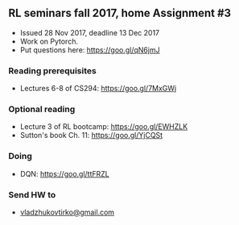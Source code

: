 ## RL seminars fall 2017, home Assignment #3
 - Issued 28 Nov 2017, deadline 13 Dec 2017
 - Work on Pytorch.
 - Put questions here: https://goo.gl/qN6jmJ

### Reading prerequisites
- Lectures 6-8 of CS294: https://goo.gl/7MxGWj

### Optional reading
- Lecture 3 of RL bootcamp: https://goo.gl/EWHZLK
- Sutton's book Ch. 11: https://goo.gl/YjCQSt

### Doing
- DQN: https://goo.gl/ttFRZL

### Send HW to
- vladzhukovtirko@gmail.com